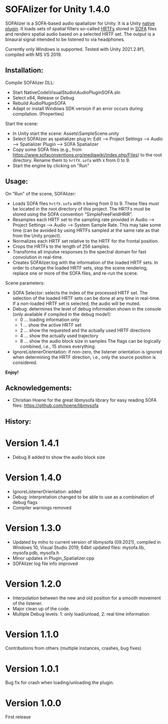 # SOFAlizer for Unity 1.4.0

SOFAlizer is a SOFA-based audio spatializer for Unity. It is a Unity [native plugin](https://docs.unity3d.com/Manual/NativePlugins.html). It loads sets of spatial filters so-called [HRTFs](https://en.wikipedia.org/wiki/Head-related_transfer_function) stored in [SOFA](https://www.sofaconventions.org/) files and renders spatial audio based on a selected HRTF set. The output is a binaural signal intended to be listened to via headphones. 

Currently only Windows is supported. Tested with Unity 2021.2.8f1, compiled with MS VS 2019.

Installation:
-------------

Compile SOFAlizer DLL:
* Start NativeCode\VisualStudio\AudioPluginSOFA.sln
* Select x64, Release or Debug
* Rebuild AudioPluginSOFA 
* Adapt or install Windows SDK version if an error occurs during compilation. (Properties)

Start the scene:
* In Unity start the scene: Assets\SampleScene.unity
* Select SOFAlizer as spatializer plug in: Edit --> Project Settings --> Audio --> Spatializer Plugin --> SOFA Spatializer
* Copy some SOFA files (e.g., from https://www.sofaconventions.org/mediawiki/index.php/Files) to the root directory. Rename them to `hrtfX.sofa` with `X` from 0 to 9. 
* Start the engine by clicking on "Run"

Usage:
------
On "Run" of the scene, SOFAlizer:
* Loads SOFA files `hrtfX.sofa` with `X` being from 0 to 9. These files must be located in the root directory of this project. The HRTFs must be stored using the SOFA convention "SimpleFreeFieldHRIR". 
* Resamples each HRTF set to the sampling rate provided in Audio --> Project Settings --> Audio --> System Sample Rate. This may take some time (can be avoided by using HRTFs sampled at the same rate as that from the Unity project). 
* Normalizes each HRTF set relative to the HRTF for the frontal position. 
* Crops the HRTFs to the length of 256 samples. 
* Transforms all impulse responses to the spectral domain for fast convolution in real-time.
* Creates SOFAlizer.log with the information of the loaded HRTF sets. In order to change the loaded HRTF sets, stop the scene rendering, replace one or more of the SOFA files, and re-run the scene.

Scene parameters: 
* SOFA Selector: selects the index of the processed HRTF set. The selection of the loaded HRTF sets can be done at any time in real-time. If a non-loaded HRTF set is selected, the audio will be muted.
* Debug: determines the level of debug information shown in the console (only available if compiled in the debug mode!):
  * 0 ... loading information only
  * 1 ... show the active HRTF set
  * 2 ... show the requested and the actually used HRTF directions
  * 4 ... show the actually used trajectory 
  * 8 ... show the audio block size in samples
  The flags can be logically combined, i.e., 15 shows everything. 
* IgnoreListenerOrientation: if non-zero, the listener orientation is ignored when determining the HRTF direction, i.e., only the source position is considered. 




**Enjoy!**


Acknowledgements:
-----------------

* Christian Hoene for the great libmysofa library for easy reading SOFA files: https://github.com/hoene/libmysofa


History:
--------


Version 1.4.1
=============
* Debug 8 added to show the audio block size

Version 1.4.0
=============
* IgnoreListenerOrientation: added
* Debug: interpretation changed to be able to use as a combination of debug flags
* Compiler warnings removed

Version 1.3.0
=============
* Updated by miho to current version of libmysofa (09.2021), compiled in Windows 10, Visual Studio 2019, 64bit
	updated files: mysofa.lib, mysofa.pdb, mysofa.h
* Minor updates in Plugin_Spatializer.cpp
* SOFAlizer log file info improved

Version 1.2.0
=============
* Interpolation between the new and old position for a smooth movement of the listener. 
* Major clean up of the code. 
* Multiple Debug levels: 1: only load/unload, 2: real time information

Version 1.1.0
=============

Contributions from others (multiple instances, crashes, bug fixes)

Version 1.0.1
=============

Bug fix for crash when loading/unloading the plugin. 

Version 1.0.0
=============

First release
